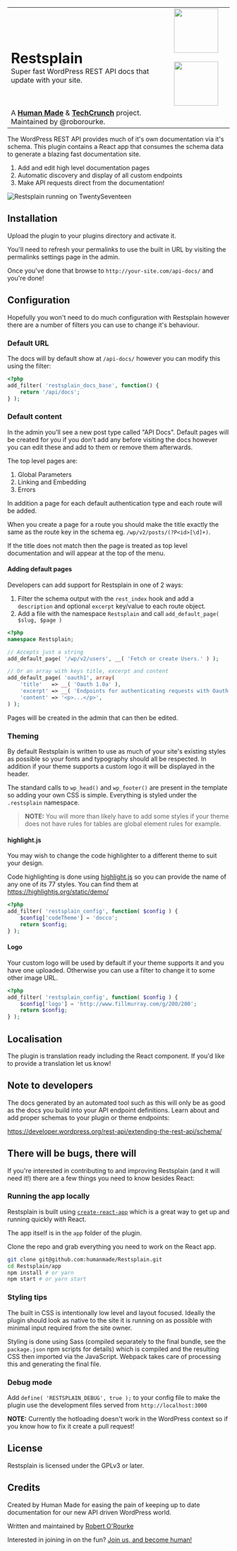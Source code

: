 <table width="100%" style="width:100%">
	<tr>
		<td align="left" width="70%">
			<h1 style="border:0;margin-bottom:0;">Restsplain</h1>
			Super fast WordPress REST API docs that update with your site.
		</td>
		<td align="center" width="30%">
			<img src="https://hmn.md/content/themes/hmnmd/assets/images/hm-logo.svg" width="100" /><br /><br />
			<img src="https://s0.wp.com/wp-content/themes/vip/techcrunch-2013/assets/images/logo.svg" width="100" />
		</td>
	</tr>
	<tr>
		<td>
			A <strong><a href="https://hmn.md/">Human Made</a></strong> & <strong><a href="https://techcrunch.com/">TechCrunch</a></strong> project. Maintained by @roborourke.
		</td>
		<td></td>
	</tr>
</table>

The WordPress REST API provides much of it's own documentation via it's schema.
This plugin contains a React app that consumes the schema data to generate a 
blazing fast documentation site.

1. Add and edit high level documentation pages
2. Automatic discovery and display of all custom endpoints
3. Make API requests direct from the documentation!

![Restsplain running on TwentySeventeen](https://hmn.md/uploads/sites/2/2017/02/Screenshot-2017-02-20-01.23.08.png)

## Installation

Upload the plugin to your plugins directory and activate it.

You'll need to refresh your permalinks to use the built in URL by visiting
the permalinks settings page in the admin.

Once you've done that browse to `http://your-site.com/api-docs/` and you're 
done!

## Configuration

Hopefully you won't need to do much configuration with Restsplain however
there are a number of filters you can use to change it's behaviour.

### Default URL

The docs will by default show at `/api-docs/` however you can modify this
using the filter:

```php
<?php
add_filter( 'restsplain_docs_base', function() {
	return '/api/docs';
} );
```

### Default content

In the admin you'll see a new post type called "API Docs". Default pages 
will be created for you if you don't add any before visiting the docs however 
you can edit these and add to them or remove them afterwards.

The top level pages are:

1. Global Parameters
2. Linking and Embedding
3. Errors

In addition a page for each default authentication type and each route will be 
added.

When you create a page for a route you should make the title exactly the same
as the route key in the schema eg. `/wp/v2/posts/(?P<id>[\d]+)`.

If the title does not match then the page is treated as top level documentation
and will appear at the top of the menu.

#### Adding default pages

Developers can add support for Restsplain in one of 2 ways:

1. Filter the schema output with the `rest_index` hook and add a `description`
   and optional `excerpt` key/value to each route object.
2. Add a file with the namespace `Restsplain` and call
   `add_default_page( $slug, $page )`
 
```php
<?php
namespace Restsplain;

// Accepts just a string
add_default_page( '/wp/v2/users', __( 'Fetch or create Users.' ) );

// Or an array with keys title, excerpt and content
add_default_page( 'oauth1', array(
	'title'   => __( 'Oauth 1.0a' ),
	'excerpt' => __( 'Endpoints for authenticating requests with Oauth 1.0a' ),
	'content' => '<p>...</p>', 
) );
```

Pages will be created in the admin that can then be edited.

### Theming

By default Restsplain is written to use as much of your site's existing styles
as possible so your fonts and typography should all be respected. In addition
if your theme supports a custom logo it will be displayed in the header.

The standard calls to `wp_head()` and `wp_footer()` are present in the template 
so adding your own CSS is simple. Everything is styled under the `.restsplain` 
namespace.

> **NOTE:** You will more than likely have to add some styles if your theme does
not have rules for tables are global element rules for example.

#### highlight.js

You may wish to change the code highlighter to a different theme to suit your 
design.

Code highlighting is done using [highlight.js](https://highlightjs.org/) so you
can provide the name of any one of its 77 styles. You can find them at
https://highlightjs.org/static/demo/

```php
<?php
add_filter( 'restsplain_config', function( $config ) {
	$config['codeTheme'] = 'docco';
	return $config;
} );
```

#### Logo

Your custom logo will be used by default if your theme supports it and you have
one uploaded. Otherwise you can use a filter to change it to some other image URL.

```php
<?php
add_filter( 'restsplain_config', function( $config ) {
	$config['logo'] = 'http://www.fillmurray.com/g/200/200';
	return $config;
} );
```

## Localisation

The plugin is translation ready including the React component. If you'd like to
provide a translation let us know!

## Note to developers

The docs generated by an automated tool such as this will only be as good as the
docs you build into your API endpoint definitions. Learn about and add proper
schemas to your plugin or theme endpoints:

https://developer.wordpress.org/rest-api/extending-the-rest-api/schema/

## There will be bugs, there will

If you're interested in contributing to and improving Restsplain (and it will need it!)
there are a few things you need to know besides React:

### Running the app locally

Restsplain is built using [`create-react-app`](https://github.com/facebookincubator/create-react-app)
which is a great way to get up and running quickly with React.

The app itself is in the `app` folder of the plugin.

Clone the repo and grab everything you need to work on the React app.

```bash
git clone git@github.com:humanmade/Restsplain.git
cd Restsplain/app
npm install # or yarn
npm start # or yarn start
```

### Styling tips

The built in CSS is intentionally low level and layout focused. Ideally the plugin
should look as native to the site it is running on as possible with minimal input
required from the site owner.

Styling is done using Sass (compiled separately to the final bundle, see the
`package.json` npm scripts for details) which is compiled and the resulting
CSS then imported via the JavaScript. Webpack takes care of processing this
and generating the final file.

### Debug mode

Add `define( 'RESTSPLAIN_DEBUG', true );` to your config file to make the plugin
use the development files served from `http://localhost:3000`

**NOTE:** Currently the hotloading doesn't work in the WordPress context so if
you know how to fix it create a pull request!

## License

Restsplain is licensed under the GPLv3 or later.

## Credits

Created by Human Made for easing the pain of keeping up to date documentation
for our new API driven WordPress world.

Written and maintained by [Robert O'Rourke](https://github.com/roborourke) 


Interested in joining in on the fun? [Join us, and become human!](https://hmn.md/is/hiring/)
